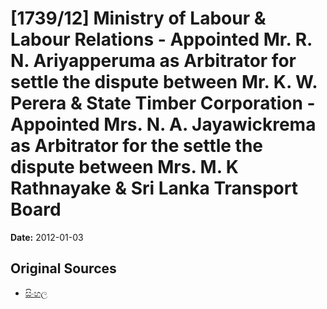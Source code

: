 # [1739/12] Ministry of Labour & Labour Relations - Appointed Mr. R. N. Ariyapperuma as Arbitrator for settle the dispute between Mr. K. W. Perera & State Timber Corporation - Appointed Mrs. N. A. Jayawickrema as Arbitrator for the settle the dispute between Mrs. M. K Rathnayake & Sri Lanka Transport Board

**Date:** 2012-01-03

## Original Sources

- [සිංහල](https://documents.gov.lk/view/extra-gazettes/2012/1/1739-12_S.pdf)
